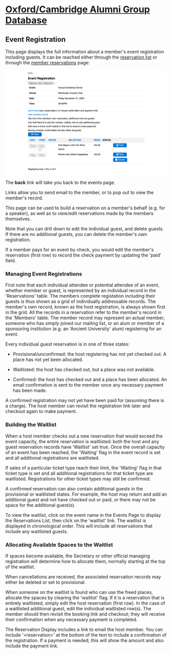 # [Oxford/Cambridge Alumni Group Database](index.md)

## Event Registration

This page displays the full information about a member's event registration including guests. It can be reached either through the [reservation list](reservation_list.md) or through the [member reservations](member_reservations.md) page:

![top](images/event_registration.png)

The **back** link will take you back to the events page.

Links allow you to send email to the member, or to pop out to view the member's record.

This page can be used to build a reservation on a member's behalf (e.g. for a speaker), as well as to view/edit reservations made by the members themselves.

Note that you can drill down to edit the individual guest, and delete guests. If there are no additional guests, you can delete the member's own registration.

If a member pays for an event by check, you would edit the member's reservation (first row) to record the check payment by updating the 'paid' field.

### Managing Event Registrations

First note that each individual attendee or potential attendee of an event, whether member or guest, is represented by an individual record in the 'Reservations' table. The members complete registation including their guests is thus shown as a grid of individually addressable records. The member's own record, known as the host registration, is always shown first in the grid. All the records in a reservation refer to the member's record in the 'Members' table. The member record may represent an actual member, someone who has simply joined our mailing list, or an alum or member of a sponsoring institution (e.g. an 'Ancient University' alum) registering for an event.

Every individual guest reservation is in one of three states:

- Provisional/unconfirmed: the host registering has not yet checked out. A place has not yet been allocated.

- Waitlisted: the host has checked out, but a place was not available.

- Confirmed: the host has checked out and a place has been allocated. An email confirmation is sent to the member once any necessary payment has been made.

A confirmed registration may not yet have been paid for (assuming there is a charge). The host member can revisit the registration link later and checkout again to make payment.

### Building the Waitlist

When a host member checks out a new reservation that would exceed the event capacity, the entire reservation is waitlisted: both the host and any guest reservation records have 'Waitlist' set true.
Once the overall capacity of an event has been reached, the 'Waiting' flag in the event record is set and all additional registrations are waitlisted.

If sales of a particular ticket type reach their limit, the 'Waiting' flag in that ticket type is set and all additional registrations for that ticket type are waitlisted. Registrations for other ticket types may still be confirmed.

A confirmed reservation can also contain additional guests in the provisional or waitlisted states. For example, the host may return and add an additional guest and not have checked out or paid, or there may not be space for the additional guest(s).

To view the waitlist, click on the event name in the Events Page to display the Reservations List, then click on the 'waitlist' link. The waitlist is displayed in chronological order. This will include all reservations that include any waitlisted guests.

### Allocating Available Spaces to the Waitlist

If spaces become available, the Secretary or other official managing registration will determine how to allocate them, normally starting at the top of the waitlist.

When cancellations are received, the associated reservation records may either be deleted or set to provisional.

When someone on the waitlist is found who can use the freed places, allocate the spaces by clearing the 'waitlist' flag. If it is a reservation that is entirely waitlisted, simply edit the host reservation (first row). In the case of a waitlisted additional guest, edit the individual waitlisted row(s). The member should then revisit the booking link and checkout; they will receive their confirmation when any necessary payment is completed.

The Reservation Display includes a link to email the host member. You can include '\<reservation>' at the bottom of the text to include a confirmation of the registration. If a payment is needed, this will show the amount and also include the payment link.
